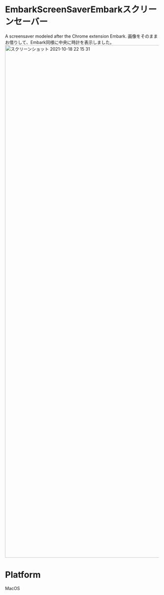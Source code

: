 # EmbarkScreenSaverEmbarkスクリーンセーバー
A screensaver modeled after the Chrome extension Embark.
画像をそのままお借りして、Embark同様に中央に時計を表示しました。
<img width="1680" alt="スクリーンショット 2021-10-18 22 15 31" src="https://user-images.githubusercontent.com/51362368/137738983-c38ef52a-8849-42dd-aae3-07aeadf688f5.png">
# Platform
MacOS
